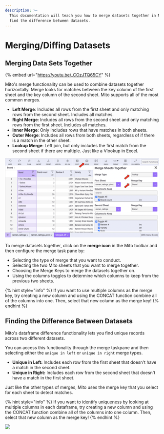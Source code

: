 ```yaml
---
description: >-
  This documentation will teach you how to merge datasets together in Mito and
  find the difference between datasets.
---
```


# Merging/Diffing Datasets

## Merging Data Sets Together

{% embed url="https://youtu.be/_COzJTQ65CY" %}

Mito's merge functionality can be used to combine datasets together horizontally. Merge looks for matches between the key column of the first sheet and the key column of the second sheet. Mito supports all of the most common merges.

* **Left Merge**: Includes all rows from the first sheet and only matching rows from the second sheet. Includes all matches.
* **Right Merge**: Includes all rows from the second sheet and only matching rows from the first sheet. Includes all matches.
* **Inner Merge**: Only includes rows that have matches in both sheets.
* **Outer Merge**: Includes all rows from both sheets, regardless of if there is a match in the other sheet.
* **Lookup Merge**: Left join, but only includes the first match from the second sheet if there are multiple. Just like a Vlookup in Excel.

![](<../.gitbook/assets/final merge.png>)

To merge datasets together, click on the **merge icon** in the Mito toolbar and then configure the merge task pane by:

* Selecting the type of merge that you want to conduct.&#x20;
* Selecting the two Mito sheets that you want to merge together.
* Choosing the Merge Keys to merge the datasets together on.&#x20;
* Using the columns toggles to determine which columns to keep from the previous two sheets.

{% hint style="info" %}
If you want to use multiple columns as the merge key, try creating a new column and using the CONCAT function combine all of the columns into one. Then, select that new column as the merge key!
{% endhint %}

## Finding the Difference Between Datasets

Mito's dataframe difference functionality lets you find unique records across two different datasets.&#x20;

You can access this functionality through the merge taskpane and then selecting either the `unique in left` or `unique in right` merge types.&#x20;

* **Unique in Left:**  Includes each row from the first sheet that doesn't have a match in the second sheet.
* **Unique in Right:** Includes each row from the second sheet that doesn't have a match in the first sheet.&#x20;

Just like the other types of merges, Mito uses the merge key that you select for each sheet to detect matches.&#x20;

{% hint style="info" %}
If you want to identify uniqueness by looking at multiple columns in each dataframe, try creating a new column and using the CONCAT function combine all of the columns into one column. Then, select that new column as the merge key!
{% endhint %}

![](<../.gitbook/assets/Screen Shot 2022-01-26 at 2.09.48 PM.png>)
